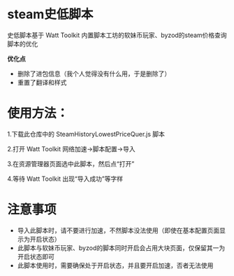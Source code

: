# steam史低脚本
史低脚本基于 Watt Toolkit 内置脚本工坊的软妹币玩家、byzod的steam价格查询脚本的优化

**优化点**
* 删除了进包信息（我个人觉得没有什么用，于是删除了）
* 重置了翻译和样式

# 使用方法：
1.下载此仓库中的 SteamHistoryLowestPriceQuer.js 脚本

2.打开 Watt Toolkit 网络加速→脚本配置→导入

3.在资源管理器页面选中此脚本，然后点“打开”

4.等待 Watt Toolkit 出现“导入成功”等字样


# 注意事项
* 导入此脚本时，请不要进行加速，不然脚本没法使用（即使在基本配置页面显示为开启状态）
* 此脚本与软妹币玩家、byzod的脚本同时开启会占用大块页面，仅保留其一为开启状态即可
* 此脚本使用时，需要确保处于开启状态，并且要开启加速，否者无法使用
